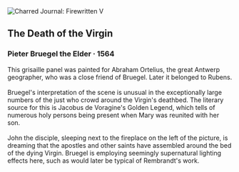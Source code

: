 <div class="artwork-of-the-day">
  <div class="container">
    <div class="img-wrapper">
      <img
        src="https://uploads1.wikiart.org/images/pieter-bruegel-the-elder/the-death-of-the-virgin.jpg!Large.jpg"
        alt="Charred Journal: Firewritten V" />
    </div>
    <div class="artwork-detail">
      <div class="artwork-origin"> 
        <h2 class="artwork-name">The Death of the Virgin</h2>
        <h3 class="artist">
          Pieter Bruegel the Elder
                    ·  1564
        </h3>
      </div>
      <p class="description">
        <span class="artwork-description-text ng-binding" ng-bind-html="viewModel.ArtworkOfTheDay.Description | unsafe">This grisaille panel was painted  for Abraham Ortelius, the great Antwerp geographer, who was a close friend of Bruegel. Later it belonged to Rubens.<br><br>Bruegel's interpretation of the scene is unusual in the exceptionally large numbers of the just who crowd around the Virgin's deathbed. The literary source for this is Jacobus de Voragine's Golden Legend, which tells of numerous holy persons being present when Mary was reunited with her son.<br><br>John the disciple, sleeping next to the fireplace on the left of the picture, is dreaming that the apostles and other saints have assembled around the bed of the dying Virgin. Bruegel is employing seemingly supernatural lighting effects here, such as would later be typical of Rembrandt's work.</span>
                        <div class="text-shadow-container" ng-show="showShadow" style=""></div>
      </p>
    </div>
  </div>

</div>

